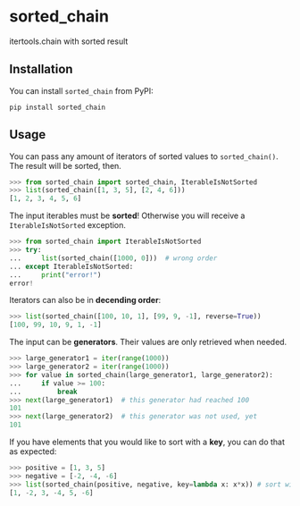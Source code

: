 # sorted_chain

itertools.chain with sorted result

## Installation

You can install `sorted_chain` from PyPI:

```shell
pip install sorted_chain
```

## Usage

You can pass any amount of iterators of sorted values to `sorted_chain()`.
The result will be sorted, then.

```python
>>> from sorted_chain import sorted_chain, IterableIsNotSorted
>>> list(sorted_chain([1, 3, 5], [2, 4, 6]))
[1, 2, 3, 4, 5, 6]

```

The input iterables must be **sorted**! Otherwise you will receive a `IterableIsNotSorted` exception.

```python
>>> from sorted_chain import IterableIsNotSorted
>>> try:
...     list(sorted_chain([1000, 0]))  # wrong order
... except IterableIsNotSorted:
...     print("error!")
error!

```

Iterators can also be in **decending order**:

```python
>>> list(sorted_chain([100, 10, 1], [99, 9, -1], reverse=True))
[100, 99, 10, 9, 1, -1]

```

The input can be **generators**. Their values are only retrieved when needed.

```python
>>> large_generator1 = iter(range(1000))
>>> large_generator2 = iter(range(1000))
>>> for value in sorted_chain(large_generator1, large_generator2):
...     if value >= 100:
...         break
>>> next(large_generator1)  # this generator had reached 100
101
>>> next(large_generator2)  # this generator was not used, yet
101

```

If you have elements that you would like to sort with a **key**, you can do that as
expected:

```python
>>> positive = [1, 3, 5]
>>> negative = [-2, -4, -6]
>>> list(sorted_chain(positive, negative, key=lambda x: x*x)) # sort without minus
[1, -2, 3, -4, 5, -6]

```

